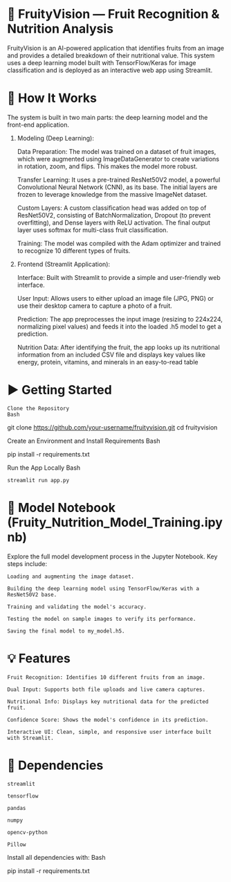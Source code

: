 # 🍎 FruityVision — Fruit Recognition & Nutrition Analysis
FruityVision is an AI-powered application that identifies fruits from an image and provides a detailed breakdown of their nutritional value. This system uses a deep learning model built with TensorFlow/Keras for image classification and is deployed as an interactive web app using Streamlit.

# 🧠 How It Works
The system is built in two main parts: the deep learning model and the front-end application.

1. Modeling (Deep Learning):

    Data Preparation: The model was trained on a dataset of fruit images, which were augmented using ImageDataGenerator to create variations in rotation, zoom, and flips. This makes the model more robust.

    Transfer Learning: It uses a pre-trained ResNet50V2 model, a powerful Convolutional Neural Network (CNN), as its base. The initial layers are frozen to leverage knowledge from the massive ImageNet dataset.

    Custom Layers: A custom classification head was added on top of ResNet50V2, consisting of BatchNormalization, Dropout (to prevent overfitting), and Dense layers with ReLU activation. The final output layer uses softmax for multi-class fruit classification.

    Training: The model was compiled with the Adam optimizer and trained to recognize 10 different types of fruits.

2. Frontend (Streamlit Application):

    Interface: Built with Streamlit to provide a simple and user-friendly web interface.

    User Input: Allows users to either upload an image file (JPG, PNG) or use their desktop camera to capture a photo of a fruit.

    Prediction: The app preprocesses the input image (resizing to 224x224, normalizing pixel values) and feeds it into the loaded .h5 model to get a prediction.

    Nutrition Data: After identifying the fruit, the app looks up its nutritional information from an included CSV file and displays key values like energy, protein, vitamins, and minerals in an easy-to-read table                

# ▶️ Getting Started

    Clone the Repository
    Bash

git clone https://github.com/your-username/fruityvision.git
cd fruityvision

Create an Environment and Install Requirements
Bash

pip install -r requirements.txt

Run the App Locally
Bash

    streamlit run app.py

# 🧪 Model Notebook (Fruity_Nutrition_Model_Training.ipynb)

Explore the full model development process in the Jupyter Notebook. Key steps include:

    Loading and augmenting the image dataset.

    Building the deep learning model using TensorFlow/Keras with a ResNet50V2 base.

    Training and validating the model's accuracy.

    Testing the model on sample images to verify its performance.

    Saving the final model to my_model.h5.

# 💡 Features

    Fruit Recognition: Identifies 10 different fruits from an image.

    Dual Input: Supports both file uploads and live camera captures.

    Nutritional Info: Displays key nutritional data for the predicted fruit.

    Confidence Score: Shows the model's confidence in its prediction.

    Interactive UI: Clean, simple, and responsive user interface built with Streamlit.

# 📌 Dependencies

    streamlit

    tensorflow

    pandas

    numpy

    opencv-python

    Pillow

Install all dependencies with:
Bash

pip install -r requirements.txt
